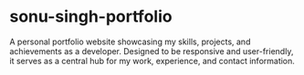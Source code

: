 # sonu-singh-portfolio
A personal portfolio website showcasing my skills, projects, and achievements as a developer. Designed to be responsive and user-friendly, it serves as a central hub for my work, experience, and contact information.
